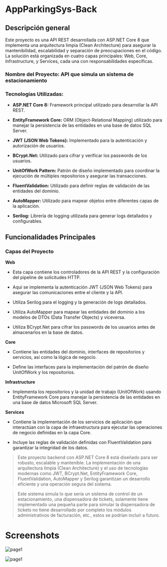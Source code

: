 # AppParkingSys-Back

## Descripci&#243;n general

Este proyecto es una API REST desarrollada con ASP.NET Core 8 que implementa una arquitectura limpia (Clean Architecture) para asegurar la mantenibilidad, escalabilidad y separaci&#243;n de preocupaciones en el c&#243;digo. La soluci&#243;n est&#225; organizada en cuatro capas principales: Web, Core, Infrastructure, y Services, cada una con responsabilidades espec&#237;ficas.

### Nombre del Proyecto: API que simula un sistema de estacionamiento

### Tecnolog&#237;as Utilizadas:

- **ASP.NET Core 8:** Framework principal utilizado para desarrollar la API REST.

- **EntityFramework Core:** ORM (Object-Relational Mapping) utilizado para manejar la persistencia de las entidades en una base de datos SQL Server.

- **JWT (JSON Web Tokens):** Implementado para la autenticaci&#243;n y autorizaci&#243;n de usuarios.

- **BCrypt.Net:** Utilizado para cifrar y verificar los passwords de los usuarios.

- **UnitOfWork Pattern:** Patr&#243;n de dise&#241;o implementado para coordinar la ejecuci&#243;n de m&#250;ltiples repositorios y asegurar las transacciones.

- **FluentValidation:** Utilizado para definir reglas de validaci&#243;n de las entidades del dominio.

- **AutoMapper:** Utilizado para mapear objetos entre diferentes capas de la aplicaci&#243;n.

- **Serilog:** Librer&#237;a de logging utilizada para generar logs detallados y configurables.

## Funcionalidades Principales

### Capas del Proyecto

**Web**

- Esta capa contiene los controladores de la API REST y la configuraci&#243;n del pipeline de solicitudes HTTP.

- Aqu&#237; se implementa la autenticaci&#243;n JWT (JSON Web Tokens) para asegurar las comunicaciones entre el cliente y la API.

- Utiliza Serilog para el logging y la generaci&#243;n de logs detallados.

- Utiliza AutoMapper para mapear las entidades del dominio a los modelos de DTOs (Data Transfer Objects) y viceversa.

- Utiliza BCrypt.Net para cifrar los passwords de los usuarios antes de almacenarlos en la base de datos.

**Core**

- Contiene las entidades del dominio, interfaces de repositorios y servicios, as&#237; como la l&#243;gica de negocio.

- Define las interfaces para la implementaci&#243;n del patr&#243;n de dise&#241;o UnitOfWork y los repositorios.

**Infrastructure**

- Implementa los repositorios y la unidad de trabajo (UnitOfWork) usando EntityFramework Core para manejar la persistencia de las entidades en una base de datos Microsoft SQL Server.

**Services**

- Contiene la implementaci&#243;n de los servicios de aplicaci&#243;n que interact&#250;an con la capa de infraestructura para ejecutar las operaciones de negocio definidas en la capa Core.

- Incluye las reglas de validaci&#243;n definidas con FluentValidation para garantizar la integridad de los datos.


> Este proyecto backend con ASP.NET Core 8 est&#225; dise&#241;ado para ser robusto, escalable y mantenible. La implementaci&#243;n de una arquitectura limpia (Clean Architecture) y el uso de tecnolog&#237;as modernas como JWT, BCrypt.Net, EntityFramework Core, FluentValidation, AutoMapper y Serilog garantizan un desarrollo eficiente y una operaci&#243;n segura del sistema.

> Este sistema simula lo que ser&#237;a un sistema de control de un estacionamiento, una dispensadora de tickets, solamente tiene implementado una peque&#241;a parte para simular la dispensadora de tickets no tiene desarrollado por completo los m&#243;dulos administrativos de facturaci&#243;n, etc., estos se podr&#237;an incluir a futuro.


# Screenshots
![page1](docs/images/entitys.svg)

![page1](docs/images/usecase.svg)